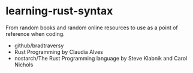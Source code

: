 # learning-rust-syntax

From random books and random online resources to use as a point of reference when coding.

 - github/bradtraversy
 - Rust Programming by Claudia Alves
 - nostarch/The Rust Programming language by Steve Klabnik and Carol Nichols
